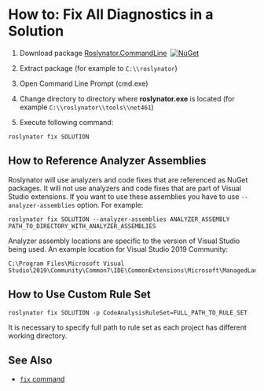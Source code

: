 
# How to: Fix All Diagnostics in a Solution

1) Download package [Roslynator.CommandLine](http://www.nuget.org/packages/Roslynator.CommandLine/)&ensp;[![NuGet](https://img.shields.io/nuget/v/Roslynator.CommandLine.svg)](https://nuget.org/packages/Roslynator.CommandLine)

2) Extract package (for example to `C:\\roslynator`)

3) Open Command Line Prompt (cmd.exe)

4) Change directory to directory where **roslynator.exe** is located (for example `C:\\roslynator\\tools\\net461`)

5) Execute following command:

```shell
roslynator fix SOLUTION
```

## How to Reference Analyzer Assemblies

Roslynator will use analyzers and code fixes that are referenced as NuGet packages.
It will not use analyzers and code fixes that are part of Visual Studio extensions.
If you want to use these assemblies you have to use `--analyzer-assemblies` option. For example:

```shell
roslynator fix SOLUTION --analyzer-assemblies ANALYZER_ASSEMBLY PATH_TO_DIRECTORY_WITH_ANALYZER_ASSEMBLIES
```

Analyzer assembly locations are specific to the version of Visual Studio being used.  An example location for Visual Studio 2019 Community:

```shell
C:\Program Files\Microsoft Visual Studio\2019\Community\Common7\IDE\CommonExtensions\Microsoft\ManagedLanguages\VBCSharp
```

## How to Use Custom Rule Set

```shell
roslynator fix SOLUTION -p CodeAnalysisRuleSet=FULL_PATH_TO_RULE_SET
```

It is necessary to specify full path to rule set as each project has different working directory.

## See Also

* [`fix` command](cli/fix-command.md)
